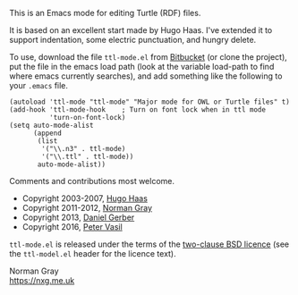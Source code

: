 This is an Emacs mode for editing Turtle (RDF) files.

It is based on an excellent start made by Hugo Haas.
I've extended it to support indentation, some electric punctuation,
and hungry delete.

To use, download the file `ttl-mode.el` from [Bitbucket](https://bitbucket.org/nxg/ttl-mode)
(or clone the project), put the file in the emacs load path (look at the variable
load-path to find where emacs currently searches), and add something
like the following to your `.emacs` file.

    (autoload 'ttl-mode "ttl-mode" "Major mode for OWL or Turtle files" t)
    (add-hook 'ttl-mode-hook    ; Turn on font lock when in ttl mode
              'turn-on-font-lock)
    (setq auto-mode-alist
          (append
           (list
            '("\\.n3" . ttl-mode)
            '("\\.ttl" . ttl-mode))
           auto-mode-alist))

Comments and contributions most welcome.

  * Copyright 2003-2007, [Hugo Haas](http://www.hugoh.net)
  * Copyright 2011-2012, [Norman Gray](https://nxg.me.uk)
  * Copyright 2013, [Daniel Gerber](https://danielgerber.net)
  * Copyright 2016, [Peter Vasil](http://petervasil.net)

`ttl-mode.el` is released under the terms of the
[two-clause BSD licence](https://opensource.org/licenses/bsd-license.php)
(see the `ttl-model.el` header for the licence text).

Norman Gray  
https://nxg.me.uk
